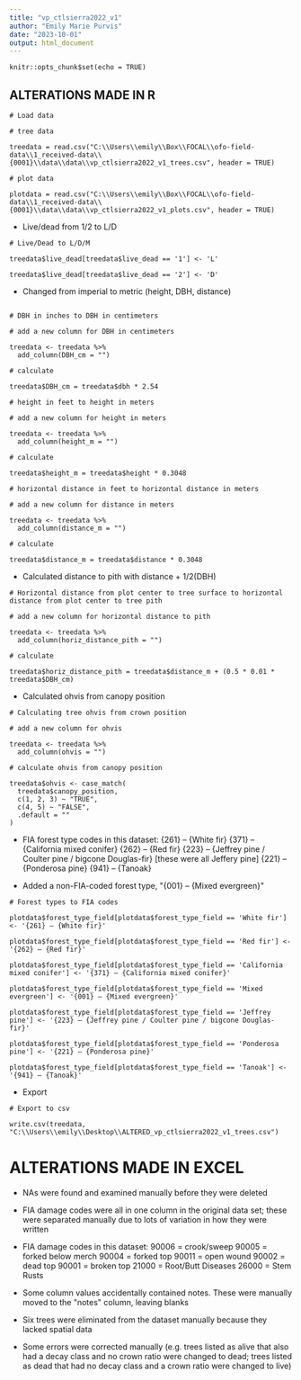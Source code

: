 ```yaml
---
title: "vp_ctlsierra2022_v1"
author: "Emily Marie Purvis"
date: "2023-10-01"
output: html_document
---
```


```{r setup, include=FALSE}
knitr::opts_chunk$set(echo = TRUE)
```

## ALTERATIONS MADE IN R

```{r}
# Load data

# tree data

treedata = read.csv("C:\\Users\\emily\\Box\\FOCAL\\ofo-field-data\\1_received-data\\{0001}\\data\\data\\vp_ctlsierra2022_v1_trees.csv", header = TRUE)

# plot data 

plotdata = read.csv("C:\\Users\\emily\\Box\\FOCAL\\ofo-field-data\\1_received-data\\{0001}\\data\\data\\vp_ctlsierra2022_v1_plots.csv", header = TRUE)
```

- Live/dead from 1/2 to L/D

```{r}
# Live/Dead to L/D/M

treedata$live_dead[treedata$live_dead == '1'] <- 'L'

treedata$live_dead[treedata$live_dead == '2'] <- 'D'
```

- Changed from imperial to metric (height, DBH, distance)

```{r}

# DBH in inches to DBH in centimeters

# add a new column for DBH in centimeters 

treedata <- treedata %>%
  add_column(DBH_cm = "")

# calculate 

treedata$DBH_cm = treedata$dbh * 2.54

# height in feet to height in meters 

# add a new column for height in meters 

treedata <- treedata %>%
  add_column(height_m = "")

# calculate 

treedata$height_m = treedata$height * 0.3048

# horizontal distance in feet to horizontal distance in meters 

# add a new column for distance in meters 

treedata <- treedata %>%
  add_column(distance_m = "")

# calculate 

treedata$distance_m = treedata$distance * 0.3048
```

- Calculated distance to pith with distance + 1/2(DBH)

```{r}
# Horizontal distance from plot center to tree surface to horizontal distance from plot center to tree pith 

# add a new column for horizontal distance to pith 

treedata <- treedata %>%
  add_column(horiz_distance_pith = "")

# calculate 

treedata$horiz_distance_pith = treedata$distance_m + (0.5 * 0.01 * treedata$DBH_cm)
```

- Calculated ohvis from canopy position

```{r}
# Calculating tree ohvis from crown position 

# add a new column for ohvis 

treedata <- treedata %>%
  add_column(ohvis = "")

# calculate ohvis from canopy position 

treedata$ohvis <- case_match(
  treedata$canopy_position,
  c(1, 2, 3) ~ "TRUE",
  c(4, 5) ~ "FALSE",
  .default = ""
)
```

- FIA forest type codes in this dataset:
  {261} – {White fir}
  {371} – {California mixed conifer}
  {262} – {Red fir}
  {223} – {Jeffrey pine / Coulter pine / bigcone Douglas-fir} [these were all Jeffery   pine]
  {221} – {Ponderosa pine}
  {941} – {Tanoak}

- Added a non-FIA-coded forest type, "{001} – {Mixed evergreen}"

```{r}
# Forest types to FIA codes

plotdata$forest_type_field[plotdata$forest_type_field == 'White fir'] <- '{261} – {White fir}'

plotdata$forest_type_field[plotdata$forest_type_field == 'Red fir'] <- '{262} – {Red fir}'

plotdata$forest_type_field[plotdata$forest_type_field == 'California mixed conifer'] <- '{371} – {California mixed conifer}'

plotdata$forest_type_field[plotdata$forest_type_field == 'Mixed evergreen'] <- '{001} – {Mixed evergreen}'

plotdata$forest_type_field[plotdata$forest_type_field == 'Jeffrey pine'] <- '{223} – {Jeffrey pine / Coulter pine / bigcone Douglas-fir}'

plotdata$forest_type_field[plotdata$forest_type_field == 'Ponderosa pine'] <- '{221} – {Ponderosa pine}'

plotdata$forest_type_field[plotdata$forest_type_field == 'Tanoak'] <- '{941} – {Tanoak}'
```

- Export

```{r}
# Export to csv

write.csv(treedata, "C:\\Users\\emily\\Desktop\\ALTERED_vp_ctlsierra2022_v1_trees.csv")
```

# ALTERATIONS MADE IN EXCEL

- NAs were found and examined manually before they were deleted

- FIA damage codes were all in one column in the original data set; these were separated manually due to lots of variation in how they were written

- FIA damage codes in this dataset: 
  90006 = crook/sweep
  90005 = forked below merch
  90004 = forked top
  90011 = open wound
  90002 = dead top
  90001 = broken top
  21000 = Root/Butt Diseases
  26000 = Stem Rusts

- Some column values accidentally contained notes. These were manually moved to the "notes" column, leaving blanks

- Six trees were eliminated from the dataset manually because they lacked spatial data

- Some errors were corrected manually (e.g. trees listed as alive that also had a decay class and no crown ratio were changed to dead; trees listed as dead that had no decay class and a crown ratio were changed to live)


